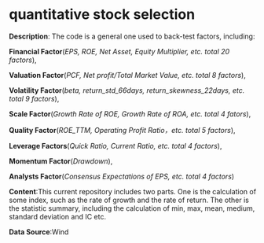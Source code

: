 # quantitative stock selection
**Description**: The code is a general one used to back-test factors, including: 

**Financial Factor**(*EPS, ROE, Net Asset, Equity Multiplier, etc. total 20 factors*), 

**Valuation Factor**(*PCF, Net profit/Total Market Value, etc. total 8 factors*), 

**Volatility Factor**(*beta, return_std_66days, return_skewness_22days, etc. total 9 factors*), 

**Scale Factor**(*Growth Rate of ROE, Growth Rate of ROA, etc. total 4 fators*), 

**Quality Factor**(*ROE_TTM, Operating Profit Ratio，etc. total 5 factors*), 

**Leverage Factors**(*Quick Ratio, Current Ratio, etc. total 4 factors*), 

**Momentum Factor**(*Drawdown*), 

**Analysts Factor**(*Consensus Expectations of EPS, etc. total 4 factors*)

**Content**:This current repository includes two parts. One is the calculation of some index, such as the rate of growth and the rate of return. The other is the statistic summary, including the calculation of min, max, mean, medium, standard deviation and IC etc.

**Data Source**:Wind

